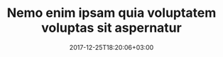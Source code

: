 ---
title: "Nemo enim ipsam quia voluptatem voluptas sit aspernatur"
text: ""
date: 2017-12-25T18:20:06+03:00
draft: true
---